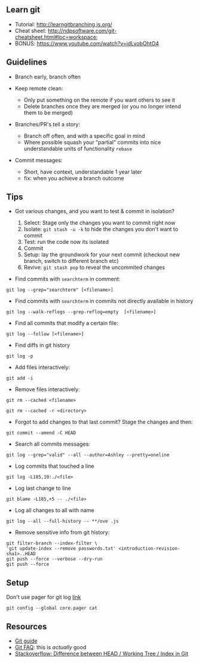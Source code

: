 ## Learn git

* Tutorial: http://learngitbranching.js.org/
* Cheat sheet: http://ndpsoftware.com/git-cheatsheet.html#loc=workspace;
* BONUS: https://www.youtube.com/watch?v=idLyobOhtO4

## Guidelines

* Branch early, branch often
* Keep remote clean:

  * Only put something on the remote if you want others to see it
  * Delete branches once they are merged (or you no longer intend them to be merged)
  
* Branches/PR's tell a story:

  * Branch off often, and with a specific goal in mind
  * Where possible squash your "partial" commits into nice understandable units of functionality `rebase`

* Commit messages:

  * Short, have context, understandable 1 year later
  * fix: when you achieve a branch outcome
  
## Tips

* Got various changes, and you want to test & commit in isolation?

  1. Select: Stage only the changes you want to commit right now
  2. Isolate: `git stash -u -k` to hide the changes you don't want to commit
  3. Test: run the code now its isolated
  4. Commit
  5. Setup: lay the groundwork for your next commit (checkout new branch, switch to different branch etc)
  6. Revive: `git stash pop` to reveal the uncommited changes

* Find commits with `searchterm` in comment:

 `git log --grep="searchterm" [<filename>]`

* Find commits with `searchterm` in commits not directly available in history

`git log --walk-reflogs --grep-reflog=empty  [<filename>]`

* Find all commits that modify a certain file: 

 `git log --follow [<filename>]`


* Find diffs in git history

 `git log -p`

* Add files interactively:

 `git add -i`
 
 * Remove files interactively:

`git rm --cached <filename>`

`git rm --cached -r <directory>`

* Forgot to add changes to that last commit? Stage the changes and then:

 `git commit --amend -C HEAD`

* Search all commits messages:

`git log --grep="valid" --all --author=Ashley --pretty=oneline`

* Log commits that touched a line

`git log -L185,10:./<file>`

* Log last change to line

`git blame -L185,+5 -- ./<file>`

* Log all changes to all with name

`git log --all --full-history -- **/ove
.js`

* Remove sensitive info from git history:

```
git filter-branch --index-filter \
'git update-index --remove passwords.txt' <introduction-revision-sha1>..HEAD
git push --force --verbose --dry-run
git push --force
```

## Setup

Don't use pager for git log [link](http://stackoverflow.com/a/17078021/225813)

`git config --global core.pager cat`

## Resources

* [Git guide](http://rogerdudler.github.io/git-guide/)
* [Git FAQ](https://git.wiki.kernel.org/index.php/Git_FAQ#Why_the_.27Git.27_name.3F): this is _actually_ good
* [Stackoverflow: Difference between HEAD / Working Tree / Index in Git](http://stackoverflow.com/questions/3689838/difference-between-head-working-tree-index-in-git)
